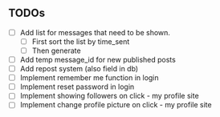 ## TODOs
- [ ] Add list for messages that need to be shown.
	- [ ] First sort the list by time_sent
	- [ ] Then generate
- [ ] Add temp message_id for new published posts
- [ ] Add repost system (also field in db)
- [ ] Implement remember me function in login
- [ ] Implement reset password in login
- [ ] Implement showing followers on click - my profile site
- [ ] Implement change profile picture on click - my profile site
